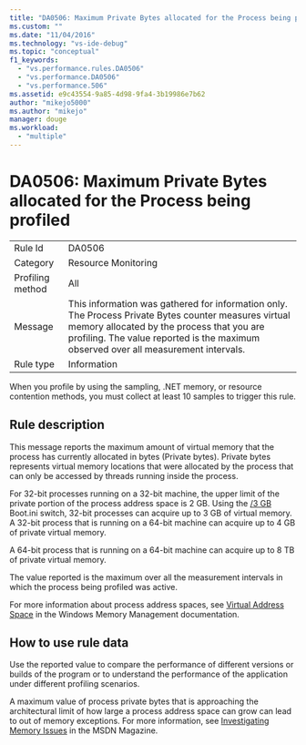 ```yaml
---
title: "DA0506: Maximum Private Bytes allocated for the Process being profiled | Microsoft Docs"
ms.custom: ""
ms.date: "11/04/2016"
ms.technology: "vs-ide-debug"
ms.topic: "conceptual"
f1_keywords: 
  - "vs.performance.rules.DA0506"
  - "vs.performance.DA0506"
  - "vs.performance.506"
ms.assetid: e9c43554-9a85-4d98-9fa4-3b19986e7b62
author: "mikejo5000"
ms.author: "mikejo"
manager: douge
ms.workload: 
  - "multiple"
---
```

# DA0506: Maximum Private Bytes allocated for the Process being profiled

|||  
|-|-|  
|Rule Id|DA0506|  
|Category|Resource Monitoring|  
|Profiling method|All|  
|Message|This information was gathered for information only. The Process Private Bytes counter measures virtual memory allocated by the process that you are profiling. The value reported is the maximum observed over all measurement intervals.|  
|Rule type|Information|  

 When you profile by using the sampling, .NET memory, or resource contention methods, you must collect at least 10 samples to trigger this rule.  

## Rule description  
 This message reports the maximum amount of virtual memory that the process has currently allocated in bytes (Private bytes). Private bytes represents virtual memory locations that were allocated by the process that can only be accessed by threads running inside the process.  

 For 32-bit processes running on a 32-bit machine, the upper limit of the private portion of the process address space is 2 GB. Using the [/3 GB](http://go.microsoft.com/fwlink/?LinkId=177831) Boot.ini switch, 32-bit processes can acquire up to 3 GB of virtual memory. A 32-bit process that is running on a 64-bit machine can acquire up to 4 GB of private virtual memory.  

 A 64-bit process that is running on a 64-bit machine can acquire up to 8 TB of private virtual memory.  

 The value reported is the maximum over all the measurement intervals in which the process being profiled was active.  

 For more information about process address spaces, see [Virtual Address Space](http://go.microsoft.com/fwlink/?LinkId=177832) in the Windows Memory Management documentation.  

## How to use rule data  
 Use the reported value to compare the performance of different versions or builds of the program or to understand the performance of the application under different profiling scenarios.  

 A maximum value of process private bytes that is approaching the architectural limit of how large a process address space can grow can lead to out of memory exceptions. For more information, see [Investigating Memory Issues](http://go.microsoft.com/fwlink/?LinkID=177833) in the MSDN Magazine.